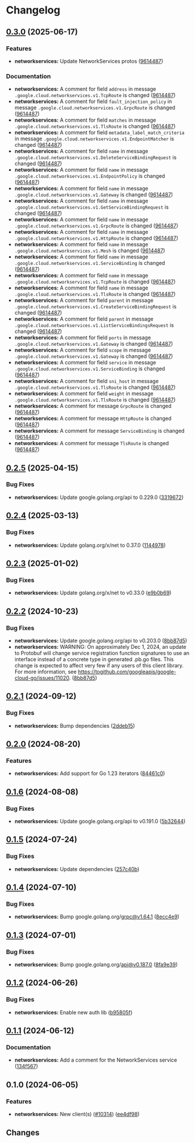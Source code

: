 # Changelog

## [0.3.0](https://github.com/googleapis/google-cloud-go/compare/networkservices/v0.2.5...networkservices/v0.3.0) (2025-06-17)


### Features

* **networkservices:** Update NetworkServices protos ([9614487](https://github.com/googleapis/google-cloud-go/commit/96144875e01bfc8a59c2671c6eae87233710cef7))


### Documentation

* **networkservices:** A comment for field `address` in message `.google.cloud.networkservices.v1.TcpRoute` is changed ([9614487](https://github.com/googleapis/google-cloud-go/commit/96144875e01bfc8a59c2671c6eae87233710cef7))
* **networkservices:** A comment for field `fault_injection_policy` in message `.google.cloud.networkservices.v1.GrpcRoute` is changed ([9614487](https://github.com/googleapis/google-cloud-go/commit/96144875e01bfc8a59c2671c6eae87233710cef7))
* **networkservices:** A comment for field `matches` in message `.google.cloud.networkservices.v1.TlsRoute` is changed ([9614487](https://github.com/googleapis/google-cloud-go/commit/96144875e01bfc8a59c2671c6eae87233710cef7))
* **networkservices:** A comment for field `metadata_label_match_criteria` in message `.google.cloud.networkservices.v1.EndpointMatcher` is changed ([9614487](https://github.com/googleapis/google-cloud-go/commit/96144875e01bfc8a59c2671c6eae87233710cef7))
* **networkservices:** A comment for field `name` in message `.google.cloud.networkservices.v1.DeleteServiceBindingRequest` is changed ([9614487](https://github.com/googleapis/google-cloud-go/commit/96144875e01bfc8a59c2671c6eae87233710cef7))
* **networkservices:** A comment for field `name` in message `.google.cloud.networkservices.v1.EndpointPolicy` is changed ([9614487](https://github.com/googleapis/google-cloud-go/commit/96144875e01bfc8a59c2671c6eae87233710cef7))
* **networkservices:** A comment for field `name` in message `.google.cloud.networkservices.v1.Gateway` is changed ([9614487](https://github.com/googleapis/google-cloud-go/commit/96144875e01bfc8a59c2671c6eae87233710cef7))
* **networkservices:** A comment for field `name` in message `.google.cloud.networkservices.v1.GetServiceBindingRequest` is changed ([9614487](https://github.com/googleapis/google-cloud-go/commit/96144875e01bfc8a59c2671c6eae87233710cef7))
* **networkservices:** A comment for field `name` in message `.google.cloud.networkservices.v1.GrpcRoute` is changed ([9614487](https://github.com/googleapis/google-cloud-go/commit/96144875e01bfc8a59c2671c6eae87233710cef7))
* **networkservices:** A comment for field `name` in message `.google.cloud.networkservices.v1.HttpRoute` is changed ([9614487](https://github.com/googleapis/google-cloud-go/commit/96144875e01bfc8a59c2671c6eae87233710cef7))
* **networkservices:** A comment for field `name` in message `.google.cloud.networkservices.v1.Mesh` is changed ([9614487](https://github.com/googleapis/google-cloud-go/commit/96144875e01bfc8a59c2671c6eae87233710cef7))
* **networkservices:** A comment for field `name` in message `.google.cloud.networkservices.v1.ServiceBinding` is changed ([9614487](https://github.com/googleapis/google-cloud-go/commit/96144875e01bfc8a59c2671c6eae87233710cef7))
* **networkservices:** A comment for field `name` in message `.google.cloud.networkservices.v1.TcpRoute` is changed ([9614487](https://github.com/googleapis/google-cloud-go/commit/96144875e01bfc8a59c2671c6eae87233710cef7))
* **networkservices:** A comment for field `name` in message `.google.cloud.networkservices.v1.TlsRoute` is changed ([9614487](https://github.com/googleapis/google-cloud-go/commit/96144875e01bfc8a59c2671c6eae87233710cef7))
* **networkservices:** A comment for field `parent` in message `.google.cloud.networkservices.v1.CreateServiceBindingRequest` is changed ([9614487](https://github.com/googleapis/google-cloud-go/commit/96144875e01bfc8a59c2671c6eae87233710cef7))
* **networkservices:** A comment for field `parent` in message `.google.cloud.networkservices.v1.ListServiceBindingsRequest` is changed ([9614487](https://github.com/googleapis/google-cloud-go/commit/96144875e01bfc8a59c2671c6eae87233710cef7))
* **networkservices:** A comment for field `ports` in message `.google.cloud.networkservices.v1.Gateway` is changed ([9614487](https://github.com/googleapis/google-cloud-go/commit/96144875e01bfc8a59c2671c6eae87233710cef7))
* **networkservices:** A comment for field `scope` in message `.google.cloud.networkservices.v1.Gateway` is changed ([9614487](https://github.com/googleapis/google-cloud-go/commit/96144875e01bfc8a59c2671c6eae87233710cef7))
* **networkservices:** A comment for field `service` in message `.google.cloud.networkservices.v1.ServiceBinding` is changed ([9614487](https://github.com/googleapis/google-cloud-go/commit/96144875e01bfc8a59c2671c6eae87233710cef7))
* **networkservices:** A comment for field `sni_host` in message `.google.cloud.networkservices.v1.TlsRoute` is changed ([9614487](https://github.com/googleapis/google-cloud-go/commit/96144875e01bfc8a59c2671c6eae87233710cef7))
* **networkservices:** A comment for field `weight` in message `.google.cloud.networkservices.v1.TlsRoute` is changed ([9614487](https://github.com/googleapis/google-cloud-go/commit/96144875e01bfc8a59c2671c6eae87233710cef7))
* **networkservices:** A comment for message `GrpcRoute` is changed ([9614487](https://github.com/googleapis/google-cloud-go/commit/96144875e01bfc8a59c2671c6eae87233710cef7))
* **networkservices:** A comment for message `HttpRoute` is changed ([9614487](https://github.com/googleapis/google-cloud-go/commit/96144875e01bfc8a59c2671c6eae87233710cef7))
* **networkservices:** A comment for message `ServiceBinding` is changed ([9614487](https://github.com/googleapis/google-cloud-go/commit/96144875e01bfc8a59c2671c6eae87233710cef7))
* **networkservices:** A comment for message `TlsRoute` is changed ([9614487](https://github.com/googleapis/google-cloud-go/commit/96144875e01bfc8a59c2671c6eae87233710cef7))

## [0.2.5](https://github.com/googleapis/google-cloud-go/compare/networkservices/v0.2.4...networkservices/v0.2.5) (2025-04-15)


### Bug Fixes

* **networkservices:** Update google.golang.org/api to 0.229.0 ([3319672](https://github.com/googleapis/google-cloud-go/commit/3319672f3dba84a7150772ccb5433e02dab7e201))

## [0.2.4](https://github.com/googleapis/google-cloud-go/compare/networkservices/v0.2.3...networkservices/v0.2.4) (2025-03-13)


### Bug Fixes

* **networkservices:** Update golang.org/x/net to 0.37.0 ([1144978](https://github.com/googleapis/google-cloud-go/commit/11449782c7fb4896bf8b8b9cde8e7441c84fb2fd))

## [0.2.3](https://github.com/googleapis/google-cloud-go/compare/networkservices/v0.2.2...networkservices/v0.2.3) (2025-01-02)


### Bug Fixes

* **networkservices:** Update golang.org/x/net to v0.33.0 ([e9b0b69](https://github.com/googleapis/google-cloud-go/commit/e9b0b69644ea5b276cacff0a707e8a5e87efafc9))

## [0.2.2](https://github.com/googleapis/google-cloud-go/compare/networkservices/v0.2.1...networkservices/v0.2.2) (2024-10-23)


### Bug Fixes

* **networkservices:** Update google.golang.org/api to v0.203.0 ([8bb87d5](https://github.com/googleapis/google-cloud-go/commit/8bb87d56af1cba736e0fe243979723e747e5e11e))
* **networkservices:** WARNING: On approximately Dec 1, 2024, an update to Protobuf will change service registration function signatures to use an interface instead of a concrete type in generated .pb.go files. This change is expected to affect very few if any users of this client library. For more information, see https://togithub.com/googleapis/google-cloud-go/issues/11020. ([8bb87d5](https://github.com/googleapis/google-cloud-go/commit/8bb87d56af1cba736e0fe243979723e747e5e11e))

## [0.2.1](https://github.com/googleapis/google-cloud-go/compare/networkservices/v0.2.0...networkservices/v0.2.1) (2024-09-12)


### Bug Fixes

* **networkservices:** Bump dependencies ([2ddeb15](https://github.com/googleapis/google-cloud-go/commit/2ddeb1544a53188a7592046b98913982f1b0cf04))

## [0.2.0](https://github.com/googleapis/google-cloud-go/compare/networkservices/v0.1.6...networkservices/v0.2.0) (2024-08-20)


### Features

* **networkservices:** Add support for Go 1.23 iterators ([84461c0](https://github.com/googleapis/google-cloud-go/commit/84461c0ba464ec2f951987ba60030e37c8a8fc18))

## [0.1.6](https://github.com/googleapis/google-cloud-go/compare/networkservices/v0.1.5...networkservices/v0.1.6) (2024-08-08)


### Bug Fixes

* **networkservices:** Update google.golang.org/api to v0.191.0 ([5b32644](https://github.com/googleapis/google-cloud-go/commit/5b32644eb82eb6bd6021f80b4fad471c60fb9d73))

## [0.1.5](https://github.com/googleapis/google-cloud-go/compare/networkservices/v0.1.4...networkservices/v0.1.5) (2024-07-24)


### Bug Fixes

* **networkservices:** Update dependencies ([257c40b](https://github.com/googleapis/google-cloud-go/commit/257c40bd6d7e59730017cf32bda8823d7a232758))

## [0.1.4](https://github.com/googleapis/google-cloud-go/compare/networkservices/v0.1.3...networkservices/v0.1.4) (2024-07-10)


### Bug Fixes

* **networkservices:** Bump google.golang.org/grpc@v1.64.1 ([8ecc4e9](https://github.com/googleapis/google-cloud-go/commit/8ecc4e9622e5bbe9b90384d5848ab816027226c5))

## [0.1.3](https://github.com/googleapis/google-cloud-go/compare/networkservices/v0.1.2...networkservices/v0.1.3) (2024-07-01)


### Bug Fixes

* **networkservices:** Bump google.golang.org/api@v0.187.0 ([8fa9e39](https://github.com/googleapis/google-cloud-go/commit/8fa9e398e512fd8533fd49060371e61b5725a85b))

## [0.1.2](https://github.com/googleapis/google-cloud-go/compare/networkservices/v0.1.1...networkservices/v0.1.2) (2024-06-26)


### Bug Fixes

* **networkservices:** Enable new auth lib ([b95805f](https://github.com/googleapis/google-cloud-go/commit/b95805f4c87d3e8d10ea23bd7a2d68d7a4157568))

## [0.1.1](https://github.com/googleapis/google-cloud-go/compare/networkservices/v0.1.0...networkservices/v0.1.1) (2024-06-12)


### Documentation

* **networkservices:** Add a comment for the NetworkServices service ([134f567](https://github.com/googleapis/google-cloud-go/commit/134f567c18892d6050f60ae875a3de7738104da0))

## 0.1.0 (2024-06-05)


### Features

* **networkservices:** New client(s) ([#10314](https://github.com/googleapis/google-cloud-go/issues/10314)) ([ee4df98](https://github.com/googleapis/google-cloud-go/commit/ee4df98e7ff89c005ee345120fb53c85086a2461))

## Changes
